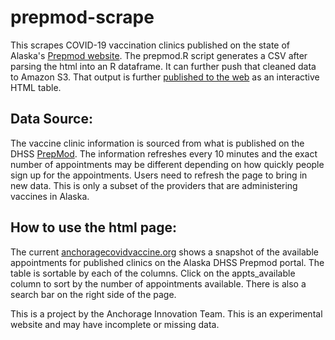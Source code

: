 
# prepmod-scrape

This scrapes COVID-19 vaccination clinics published on the state of Alaska's [Prepmod website](https://cw2-alaska-production.herokuapp.com/clinic/search). The prepmod.R script generates a CSV after parsing the html into an R dataframe. It can further push that cleaned data to Amazon S3. That output is further [published to the web](https://anchoragecovidvaccine.org/) as an interactive HTML table. 

## Data Source: 

The vaccine clinic information is sourced from what is published on the DHSS [PrepMod](https://cw2-alaska-production.herokuapp.com/clinic/search). The information refreshes every 10 minutes and the exact number of appointments may be different depending on how quickly people sign up for the appointments. Users need to refresh the page to bring in new data. This is only a subset of the providers that are administering vaccines in Alaska.

## How to use the html page: 

The current [anchoragecovidvaccine.org](https://anchoragecovidvaccine.org/) shows a snapshot of the available appointments for published clinics on the Alaska DHSS Prepmod portal. The table is sortable by each of the columns. Click on the appts_available column to sort by the number of appointments available. There is also a search bar on the right side of the page.

 This is a project by the Anchorage Innovation Team. This is an experimental website and may have incomplete or missing data.
